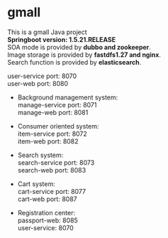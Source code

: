# gmall
This is a gmall Java project  
**Springboot version: 1.5.21.RELEASE**  
SOA mode is provided by **dubbo and zookeeper**.  
Image storage is provided by **fastdfs1.27 and nginx**.  
Search function is provided by **elasticsearch**.
  
user-service port: 8070  
user-web port: 8080   

- Background management system:   
manage-service port: 8071  
manage-web port: 8081  
 
- Consumer oriented system:   
item-service  port: 8072  
item-web  port: 8082

- Search system:   
search-service  port: 8073  
search-web  port: 8083

- Cart system:  
cart-service port: 8077  
cart-web port: 8087

- Registration center:  
passport-web: 8085  
user-service: 8070

